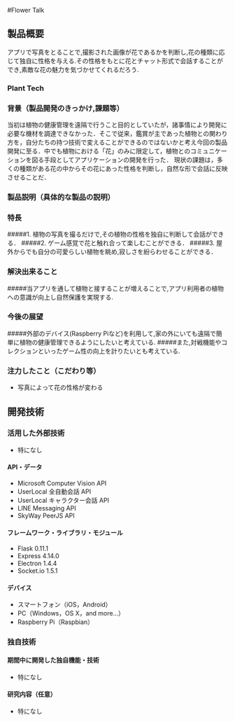 #Flower Talk
## 製品概要
アプリで写真をとることで,撮影された画像が花であるかを判断し,花の種類に応じて独自に性格を与える.その性格をもとに花とチャット形式で会話することができ,素敵な花の魅力を気づかせてくれるだろう.

### Plant Tech

### 背景（製品開発のきっかけ,課題等）
当初は植物の健康管理を遠隔で行うこと目的としていたが，諸事情により開発に必要な機材を調達できなかった．そこで従来，鑑賞が主であった植物との関わり方を，自分たちの持つ技術で変えることができるのではないかと考え今回の製品開発に至る．中でも植物における「花」のみに限定して，植物とのコミュニケーションを図る手段としてアプリケーションの開発を行った．
現状の課題は，多くの種類がある花の中からその花にあった性格を判断し，自然な形で会話に反映させることだ．

### 製品説明（具体的な製品の説明）

### 特長
#####1. 植物の写真を撮るだけで,その植物の性格を独自に判断して会話ができる．
#####2. ゲーム感覚で花と触れ合って楽しむことができる．
#####3. 屋外からでも自分の可愛らしい植物を眺め,寂しさを紛らわせることができる．

### 解決出来ること
#####当アプリを通して植物と接することが増えることで,アプリ利用者の植物への意識が向上し自然保護を実現する.

### 今後の展望
#####外部のデバイス(Raspberry Piなど)を利用して,家の外にいても遠隔で簡単に植物の健康管理できるようにしたいと考えている.
#####また,対戦機能やコレクションといったゲーム性の向上を計りたいとも考えている.

### 注力したこと（こだわり等）
* 写真によって花の性格が変わる

## 開発技術
### 活用した外部技術
* 特になし

#### API・データ
* Microsoft Computer Vision API
* UserLocal 全自動会話 API
* UserLocal キャラクター会話 API
* LINE Messaging API
* SkyWay PeerJS API

#### フレームワーク・ライブラリ・モジュール
* Flask 0.11.1
* Express 4.14.0
* Electron 1.4.4
* Socket.io 1.5.1

#### デバイス
* スマートフォン（iOS，Android）
* PC（Windows，OS X，and more...）
* Raspberry Pi（Raspbian）

### 独自技術
#### 期間中に開発した独自機能・技術
* 特になし

#### 研究内容（任意）
* 特になし
